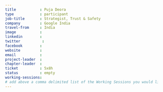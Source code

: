 ```yaml
---
title           : Puja Deora
type            : participant
job-title       : Strategist, Trust & Safety
company         : Google India
travel-from     : India
image           :
linkedin        :
twitter          :
facebook        :
website         :
email           :
project-leader  :
chapter-leader  :
ticket          : 5x8h
status          : empty
working-sessions:
# add above a comma delimited list of the Working Sessions you would like to attend (use the session's title)
---
```


<!-- put more details about participant here -->
